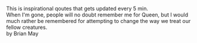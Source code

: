 This is inspirational qoutes that gets updated every 5 min. \
When I'm gone, people will no doubt remember me for Queen, but I would much rather be remembered for attempting to change the way we treat our fellow creatures. \
by Brian May